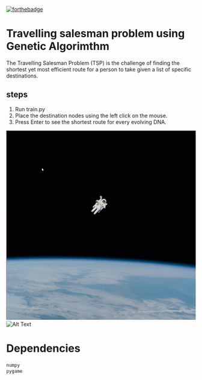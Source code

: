 [![forthebadge](https://forthebadge.com/images/badges/made-with-python.svg)](https://forthebadge.com)

# Travelling salesman problem using Genetic Algorimthm
The Travelling Salesman Problem (TSP) is the challenge of finding the shortest yet most efficient route for a person to take given a list of specific destinations.



## steps
1. Run train.py 
2. Place the destination nodes using the left click on the mouse. 
3. Press Enter to see the shortest route for every evolving DNA. 
 
![](Media/ts.gif)
![Alt Text](https://i.imgur.com/G8vXmpX.gif)
# Dependencies

```
numpy
pygame
```
